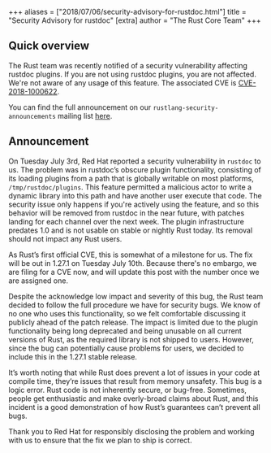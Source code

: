 +++
aliases = ["2018/07/06/security-advisory-for-rustdoc.html"]
title = "Security Advisory for rustdoc"
[extra]
author = "The Rust Core Team"
+++

## Quick overview

The Rust team was recently notified of a security vulnerability affecting
rustdoc plugins. If you are not using rustdoc plugins, you are not affected.
We're not aware of any usage of this feature. The associated CVE is [CVE-2018-1000622].

You can find the full announcement on our `rustlang-security-announcements`
mailing list [here](https://groups.google.com/forum/#!topic/rustlang-security-announcements/4ybxYLTtXuM).

[CVE-2018-1000622]: https://cve.mitre.org/cgi-bin/cvename.cgi?name=%20CVE-2018-1000622

## Announcement

On Tuesday July 3rd, Red Hat reported a security vulnerability in `rustdoc` to
us. The problem was in rustdoc’s obscure plugin functionality, consisting of
its loading plugins from a path that is globally writable on most platforms,
`/tmp/rustdoc/plugins`. This feature permitted a malicious actor to write a
dynamic library into this path and have another user execute that code.  The
security issue only happens if you're actively using the feature, and so this
behavior will be removed from rustdoc in the near future, with patches landing
for each channel over the next week. The plugin infrastructure predates 1.0 and
is not usable on stable or nightly Rust today. Its removal should not impact
any Rust users.

As Rust’s first official CVE, this is somewhat of a milestone for us. The fix
will be out in 1.27.1 on Tuesday July 10th. Because there's no embargo, we are
filing for a CVE now, and will update this post with the number once we are
assigned one.

Despite the acknowledge low impact and severity of this bug, the Rust team
decided to follow the full procedure we have for security bugs. We know of no
one who uses this functionality, so we felt comfortable discussing it publicly
ahead of the patch release. The impact is limited due to the plugin
functionality being long deprecated and being unusable on all current versions
of Rust, as the required library is not shipped to users. However, since the
bug can potentially cause problems for users, we decided to include this in the
1.27.1 stable release.

It’s worth noting that while Rust does prevent a lot of issues in your code at
compile time, they’re issues that result from memory unsafety. This bug is a
logic error. Rust code is not inherently secure, or bug-free. Sometimes, people
get enthusiastic and make overly-broad claims about Rust, and this incident is
a good demonstration of how Rust’s guarantees can’t prevent all bugs.

Thank you to Red Hat for responsibly disclosing the problem and working with us
to ensure that the fix we plan to ship is correct.

